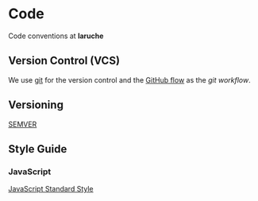 # Code

Code conventions at **laruche**

## Version Control (VCS)

We use [git](https://git-scm.com/) for the version control and the [GitHub flow](https://guides.github.com/introduction/flow/) as the *git workflow*.

## Versioning

[SEMVER](http://semver.org/)

## Style Guide

### JavaScript

[JavaScript Standard Style](http://standardjs.com/)
